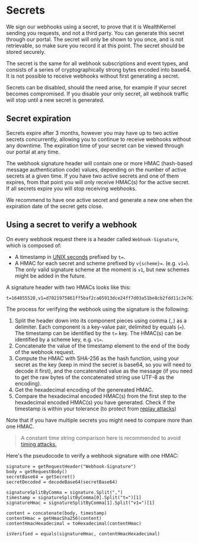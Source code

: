 # Secrets

We sign our webhooks using a secret, to prove that it is WealthKernel sending you requests, and not a third party. You can generate this secret through our portal. The secret will only be shown to you once, and is not retrievable, so make sure you record it at this point. The secret should be stored securely.

The secret is the same for all webhook subscriptions and event types, and consists of a series of cryptographically strong bytes encoded into base64. It is not possible to receive webhooks without first generating a secret.

Secrets can be disabled, should the need arise, for example if your secret becomes compromised. If you disable your only secret, all webhook traffic will stop until a new secret is generated.

## Secret expiration

Secrets expire after 3 months, however you may have up to two active secrets concurrently, allowing you to continue to receive webhooks without any downtime. The expiration time of your secret can be viewed through our portal at any time.

The webhook signature header will contain one or more HMAC (hash-based message authentication code) values, depending on the number of active secrets at a given time. If you have two active secrets and one of them expires, from that point you will only receive HMAC(s) for the active secret. If all secrets expire you will stop receiving webhooks.

We recommend to have one active secret and generate a new one when the expiration date of the secret gets close.

## Using a secret to verify a webhook

On every webhook request there is a header called `Webhook-Signature`, which is composed of:
* A timestamp in [UNIX seconds](https://en.wikipedia.org/wiki/Unix_time) prefixed by `t=`.
* A HMAC for each secret and scheme prefixed by `v{scheme}=`. (e.g. `v1=`). The only valid signature scheme at the moment is `v1`, but new schemes might be added in the future.

A signature header with two HMACs looks like this:
```
t=164855520,v1=d7021975861ff5baf2ca05913dce24ff7d03a51be8cb2fdd11c2e761b95650c4,v1=6a4c3ab16a3c8327c52408be0f006b5f5b71f5c11847cd055824ce90f6370c1f
```

The process for verifying the webhook using the signature is the following:

1. Split the header down into its component pieces using comma (`,`) as a delimiter. Each component is a key-value pair, delimited by equals (`=`). The timestamp can be identified by the `t=` key. The HMAC(s) can be identified by a scheme key, e.g. `v1=`.
1. Concatenate the value of the timestamp element to the end of the body of the webhook request.
1. Compute the HMAC with SHA-256 as the hash function, using your secret as the key (keep in mind the secret is base64, so you will need to decode it first), and the concatenated value as the message (if you need to get the raw bytes of the concatenated string use UTF-8 as the encoding).
1. Get the hexadecimal encoding of the genereated HMAC.
1. Compare the hexadecimal encoded HMAC(s) from the first step to the hexadecimal encoded HMAC(s) you have generated. Check if the timestamp is within your tolerance (to protect from [replay attacks](https://en.wikipedia.org/wiki/Replay_attack))

Note that if you have multiple secrets you might need to compare more than one HMAC.

<!-- theme: info -->
> A constant time string comparison here is recommended to avoid [timing attacks.](https://en.wikipedia.org/wiki/Timing_attack)

Here's the pseudocode to verify a webhook signature with one HMAC:
```
signature = getRequestHeader("Webhook-Signature")
body = getRequestBody()
secretBase64 = getSecret()
secretDecoded = decodeBase64(secretBase64)

signatureSplitByComma = signature.Split(",")
timestamp = signatureSplitByComma[0].Split("t=")[1]
signatureHmac = signatureSplitByComma[1].Split("v1=")[1]

content = concatenate(body, timestamp)
contentHmac = getHmacSha256(content)
contentHmacHexadecimal = toHexadecimal(contentHmac)

isVerified = equals(signatureHmac, contentHmacHexadecimal)
```